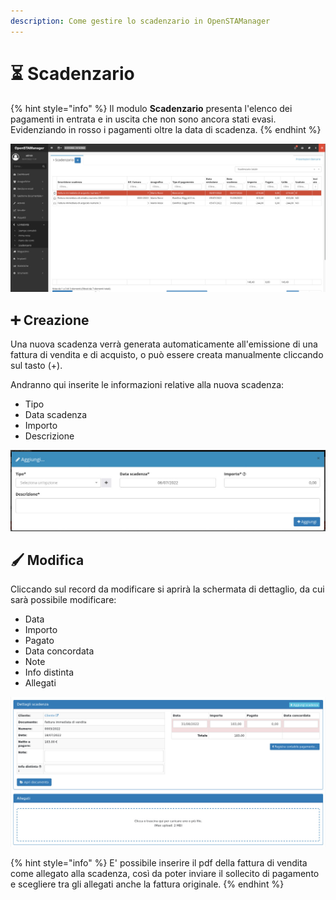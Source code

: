 ```yaml
---
description: Come gestire lo scadenzario in OpenSTAManager
---
```


# ⏳ Scadenzario

{% hint style="info" %}
Il modulo **Scadenzario** presenta l'elenco dei pagamenti in entrata e in uscita che non sono ancora stati evasi. Evidenziando in rosso i pagamenti oltre la data di scadenza.
{% endhint %}

![](<../../../../.gitbook/assets/image (142).png>)

## ➕ Creazione

Una nuova scadenza verrà generata automaticamente all'emissione di una fattura di vendita e di acquisto, o può essere creata manualmente cliccando sul tasto (+).

Andranno qui inserite le informazioni relative alla nuova scadenza:

* Tipo
* Data scadenza
* Importo
* Descrizione

![](<../../../../.gitbook/assets/image (387).png>)

## 🖌️ Modifica

Cliccando sul record da modificare si aprirà la schermata di dettaglio, da cui sarà possibile modificare:

* Data
* Importo
* Pagato
* Data concordata
* Note
* Info distinta
* Allegati

![](<../../../../.gitbook/assets/immagine (8) (1) (1).png>)

{% hint style="info" %}
E' possibile inserire il pdf della fattura di vendita come allegato alla scadenza, così da poter inviare il sollecito di pagamento e scegliere tra gli allegati anche la fattura originale.
{% endhint %}

